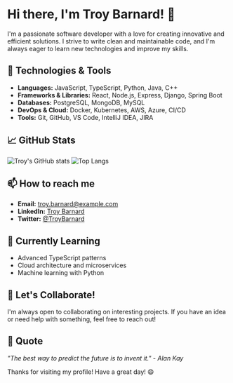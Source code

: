 # Hi there, I'm Troy Barnard! 👋

I'm a passionate software developer with a love for creating innovative and efficient solutions. I strive to write clean and maintainable code, and I'm always eager to learn new technologies and improve my skills.

## 🔧 Technologies & Tools

- **Languages:** JavaScript, TypeScript, Python, Java, C++
- **Frameworks & Libraries:** React, Node.js, Express, Django, Spring Boot
- **Databases:** PostgreSQL, MongoDB, MySQL
- **DevOps & Cloud:** Docker, Kubernetes, AWS, Azure, CI/CD
- **Tools:** Git, GitHub, VS Code, IntelliJ IDEA, JIRA

## 📈 GitHub Stats

![Troy's GitHub stats](https://github-readme-stats.vercel.app/api?username=troy-barnard&show_icons=true&theme=radical)
![Top Langs](https://github-readme-stats.vercel.app/api/top-langs/?username=troy-barnard&layout=compact&theme=radical)

## 📫 How to reach me

- **Email:** [troy.barnard@example.com](mailto:troy.barnard@example.com)
- **LinkedIn:** [Troy Barnard](https://www.linkedin.com/in/troy-barnard/)
- **Twitter:** [@TroyBarnard](https://twitter.com/TroyBarnard)

## 🌱 Currently Learning

- Advanced TypeScript patterns
- Cloud architecture and microservices
- Machine learning with Python

## 🤝 Let's Collaborate!

I'm always open to collaborating on interesting projects. If you have an idea or need help with something, feel free to reach out!

## 💬 Quote

_"The best way to predict the future is to invent it." - Alan Kay_

Thanks for visiting my profile! Have a great day! 😄
